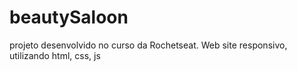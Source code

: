 # beautySaloon 
projeto desenvolvido no curso da  Rochetseat.
Web site responsivo, utilizando html, css, js
